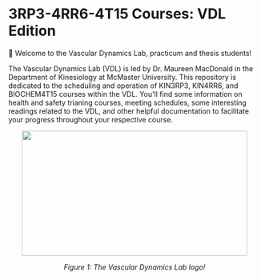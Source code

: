 

# 3RP3-4RR6-4T15 Courses: VDL Edition

👋 Welcome to the Vascular Dynamics Lab, practicum and thesis students! 

The Vascular Dynamics Lab (VDL) is led by Dr. Maureen MacDonald in the Department of Kinesiology at McMaster University. This repository is dedicated to the scheduling and operation of KIN3RP3, KIN4RR6, and BIOCHEM4T15 courses within the VDL. You'll find some information on health and safety trianing courses, meeting schedules, some interesting readings related to the VDL, and other helpful documentation to facilitate your progress throughout your respective course.

<p align="center">
  <img src="https://github.com/jcherubini/3RP3-4RR6-4T15/blob/2022/23-Draft/Figures/VDL-Logo.png" width="450" height="250">
</p>
<p align="center">
  <em>Figure 1: The Vascular Dynamics Lab logo!</em>
</p>

